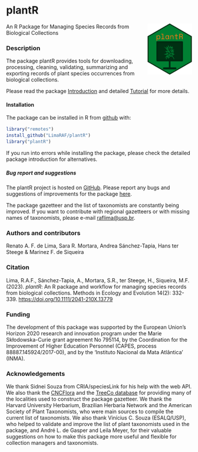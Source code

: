 
<!-- README.md is generated from README.Rmd. Please edit that file -->

# plantR

<img src="https://raw.githubusercontent.com/liibre/plantR_logo/master/figs/plantR_logo.png?token=AA4OYDE3TMIXBWRYVMNCINC72PIUY" align="right" alt="" width="120" />

An R Package for Managing Species Records from Biological Collections

### Description

The package plantR provides tools for downloading, processing, cleaning,
validating, summarizing and exporting records of plant species
occurrences from biological collections.

Please read the package
[Introduction](https://github.com/LimaRAF/plantR/blob/dev/vignettes/plantR.pdf)
and detailed
[Tutorial](https://github.com/LimaRAF/plantR/blob/dev/vignettes/articles/plantR_tutorial.pdf)
for more details.

#### Installation

The package can be installed in R from [github](https://github.com/)
with:

``` r
library("remotes")
install_github("LimaRAF/plantR")
library("plantR")
```

If you run into errors while installing the package, please check the
detailed package introduction for alternatives.

##### Bug report and suggestions

The plantR project is hosted on
[GitHub](https://github.com/LimaRAF/plantR/). Please report any bugs and
suggestions of improvements for the package
[here](https://github.com/LimaRAF/plantR/issues).

The package gazetteer and the list of taxonomists are constantly being
improved. If you want to contribute with regional gazetteers or with
missing names of taxonomists, please e-mail <raflima@usp.br>.

### Authors and contributors

Renato A. F. de Lima, Sara R. Mortara, Andrea Sánchez-Tapia, Hans ter
Steege & Marinez F. de Siqueira

### Citation

Lima, R.A.F., Sánchez-Tapia, A., Mortara, S.R., ter Steege, H.,
Siqueira, M.F. (2023). *plantR*: An R package and workflow for managing
species records from biological collections. Methods in Ecology and
Evolution 14(2): 332-339. <https://doi.org/10.1111/2041-210X.13779>

### Funding

The development of this package was supported by the European Union’s
Horizon 2020 research and innovation program under the Marie
Skłodowska-Curie grant agreement No 795114, by the Coordination for the
Improvement of Higher Education Personnel (CAPES, process
88887.145924/2017-00), and by the ‘Instituto Nacional da Mata Atlântica’
(INMA).

### Acknowledgements

We thank Sidnei Souza from CRIA/speciesLink for his help with the web
API. We also thank the [CNCFlora](http://cncflora.jbrj.gov.br) and the
[TreeCo
database](http://labtrop.ib.usp.br/doku.php?id=projetos:treeco:start)
for providing many of the localities used to construct the package
gazetteer. We thank the Harvard University Herbarium, Brazilian Herbaria
Network and the American Society of Plant Taxonomists, who were main
sources to compile the current list of taxonomists. We also thank
Vinícius C. Souza (ESALQ/USP), who helped to validate and improve the
list of plant taxonomists used in the package, and André L. de Gasper
and Leila Meyer, for their valuable suggestions on how to make this
package more useful and flexible for collection managers and
taxonomists.
